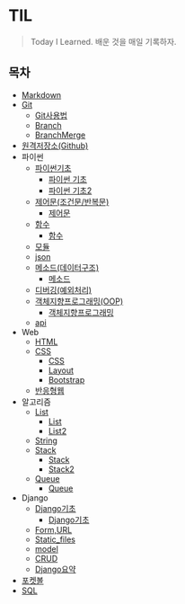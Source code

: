 # TIL

> Today I Learned. 배운 것을 매일 기록하자.



## 목차

- [Markdown](./Markdown/Markdown_사용법.md)
- [Git](./Git)
  - [Git사용법](./Git/Git_사용법.md)
  - [Branch](./Git/Branch.md)
  - [BranchMerge](./Git/BranchMerge.md)
- [원격저장소(Github)](./원격저장소(Github)/Github_활용법.md)
- 파이썬
  - [파이썬기초](./파이썬/파이썬기초)
    - [파이썬 기초](./파이썬/파이썬기초/파이썬기초.md)
    - [파이썬 기초2](./파이썬/파이썬기초/파이썬기초2.md)
  - [제어문(조건문/반복문)](./파이썬/제어문)
    - [제어문](./파이썬/제어문/제어문.md)
  - [함수](./파이썬/함수)
    - [함수](./파이썬/함수/함수.md)
  - [모듈](./파이썬/모듈/모듈.md)
  - [json](./파이썬/json/json.md)
  - [메소드(데이터구조)](./파이썬/메소드)
    - [메소드](./파이썬/메소드/메소드.md)
  - [디버깅(예외처리)](./파이썬/디버깅/디버깅.md)
  - [객체지향프로그래밍(OOP)](./파이썬/객체지향프로그래밍)
    - [객체지향프로그래밍](./파이썬/객체지향프로그래밍/객체지향프로그래밍.md)
  - [api](./파이썬/api/api.md)
- Web
  - [HTML](./Web/HTML/HTML.md)
  - [CSS](./Web/CSS)
    - [CSS](./Web/CSS/CSS.md)
    - [Layout](./Web/CSS/Layout.md)
    - [Bootstrap](./Web/CSS/Bootstrap.md)
  - [반응형웹](./Web/반응형웹/반응형웹.md)
- 알고리즘
  - [List](./알고리즘/List)
    - [List](./알고리즘/List/List.md)
    - [List2](./알고리즘/List/List2.md)
  - [String](./알고리즘/String/String.md)
  - [Stack](./알고리즘/Stack)
    - [Stack](./알고리즘/Stack/Stack.md)
    - [Stack2](./알고리즘/Stack/Stack2.md)
  - [Queue](./알고리즘/Queue)
    - [Queue](./알고리즘/Queue/Queue.md)
- Django
  - [Django기초](./Django/Django기초)
    - [Django기초](./Django/Django기초/Django기초.md)
  - [Form,URL](./Django/Form,URL/Form,URL.md)
  - [Static_files](./Django/Static_files/Static_files.md)
  - [model](./Django/model/model.md)
  - [CRUD](./Django/CRUD/CRUD.md)
  - [Django요약](./Django/Django요약/Django요약.md)
- [포켓볼](./포켓볼/포켓볼.md)
- [SQL](./SQL/SQL.md)

